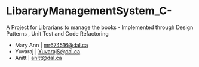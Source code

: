 # LibararyManagementSystem_C-
A Project for Librarians to manage the books - Implemented through Design Patterns , Unit Test and Code Refactoring

- Mary Ann | mr674516@dal.ca	
- Yuvaraj | YuvarajS@dal.ca	
- Anitt | anitt@dal.ca	
